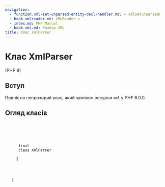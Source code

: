 ```yaml
---
navigation:
  - function.xml-set-unparsed-entity-decl-handler.md: « xmlsetunparsedentitydeclhandler
  - book.xmlreader.md: XMLReader »
  - index.md: PHP Manual
  - book.xml.md: Разбор XML
title: Клас XmlParser
---
```

# Клас XmlParser

(PHP 8)

## Вступ

Повністю непрозорий клас, який замінює ресурси `xml` у PHP 8.0.0.

## Огляд класів

```synopsis



    
     
      final
      class XmlParser
     
     {


    
    
   }
```
